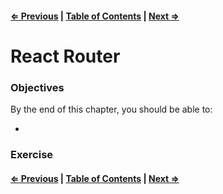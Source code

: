 #### [⇐ Previous](./03-testing.md) | [Table of Contents](./../readme.md) | [Next ⇒](./05-redux_intro.md)

# React Router

### Objectives

By the end of this chapter, you should be able to:

- 

### Exercise

#### [⇐ Previous](./03-testing.md) | [Table of Contents](./../readme.md) | [Next ⇒](./05-redux_intro.md)